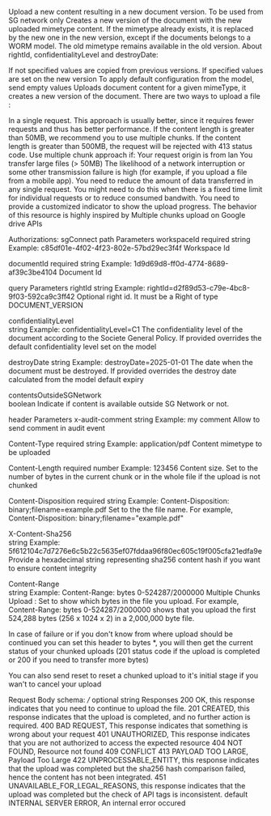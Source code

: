 Upload a new content resulting in a new document version. To be used from SG network only
Creates a new version of the document with the new uploaded mimetype content. If the mimetype already exists, it is replaced by the new one in the new version, except if the documents belongs to a WORM model. The old mimetype remains available in the old version.
About rightId, confidentialityLevel and destroyDate:

If not specified values are copied from previous versions.
If specified values are set on the new version
To apply default configuration from the model, send empty values
Uploads document content for a given mimeType, it creates a new version of the document.
There are two ways to upload a file :

In a single request. This approach is usually better, since it requires fewer requests and thus has better performance. If the content length is greater than 50MB, we recommend you to use multiple chunks. If the content length is greater than 500MB, the request will be rejected with 413 status code.
Use multiple chunk approach if:
Your request origin is from lan
You transfer large files (> 50MB)
The likelihood of a network interruption or some other transmission failure is high (for example, if you upload a file from a mobile app).
You need to reduce the amount of data transferred in any single request. You might need to do this when there is a fixed time limit for individual requests or to reduce consumed bandwith.
You need to provide a customized indicator to show the upload progress.
The behavior of this resource is highly inspired by Multiple chunks upload on Google drive APIs

Authorizations:
sgConnect
path Parameters
workspaceId
required
string
Example: c85df01e-4f02-4f23-802e-57bd29ec3f4f
Workspace Id

documentId
required
string
Example: 1d9d69d8-ff0d-4774-8689-af39c3be4104
Document Id

query Parameters
rightId	
string
Example: rightId=d2f89d53-c79e-4bc8-9f03-592ca9c3ff42
Optional right id. It must be a Right of type DOCUMENT_VERSION

confidentialityLevel	
string
Example: confidentialityLevel=C1
The confidentiality level of the document according to the Societe General Policy. If provided overrides the default confidentiality level set on the model

destroyDate	
string <date>
Example: destroyDate=2025-01-01
The date when the document must be destroyed. If provided overrides the destroy date calculated from the model default expiry

contentsOutsideSGNetwork	
boolean
Indicate if content is available outside SG Network or not.

header Parameters
x-audit-comment	
string
Example: my comment
Allow to send comment in audit event

Content-Type
required
string
Example: application/pdf
Content mimetype to be uploaded

Content-Length
required
number
Example: 123456
Content size. Set to the number of bytes in the current chunk or in the whole file if the upload is not chunked

Content-Disposition
required
string
Example: Content-Disposition: binary;filename=example.pdf
Set to the the file name. For example, Content-Disposition: binary;filename="example.pdf"

X-Content-Sha256	
string
Example: 5f612104c7d7276e6c5b22c5635ef07fddaa96f80ec605c19f005cfa21edfa9e
Provide a hexadecimal string representing sha256 content hash if you want to ensure content integrity

Content-Range	
string
Example: Content-Range: bytes 0-524287/2000000
Multiple Chunks Upload : Set to show which bytes in the file you upload. For example, Content-Range: bytes 0-524287/2000000 shows that you upload the first 524,288 bytes (256 x 1024 x 2) in a 2,000,000 byte file.

In case of failure or if you don't know from where upload should be continued you can set this header to bytes *, you will then get the current status of your chunked uploads (201 status code if the upload is completed or 200 if you need to transfer more bytes)

You can also send reset to reset a chunked upload to it's initial stage if you wan't to cancel your upload

Request Body schema: */*
optional
string <binary>
Responses
200 OK, this response indicates that you need to continue to upload the file.
201 CREATED, this response indicates that the upload is completed, and no further action is required.
400 BAD REQUEST, This response indicates that something is wrong about your request
401 UNAUTHORIZED, This response indicates that you are not authorized to access the expected resource
404 NOT FOUND, Resource not found
409 CONFLICT
413 PAYLOAD TOO LARGE, Payload Too Large
422 UNPROCESSABLE_ENTITY, this response indicates that the upload was completed but the sha256 hash comparison failed, hence the content has not been integrated.
451 UNAVAILABLE_FOR_LEGAL_REASONS, this response indicates that the upload was completed but the check of API tags is inconsistent.
default INTERNAL SERVER ERROR, An internal error occured
